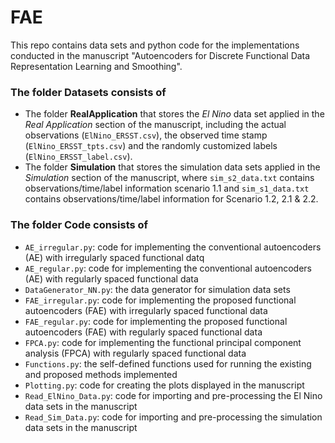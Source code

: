# FAE
This repo contains data sets and python code for the implementations conducted in the manuscript "Autoencoders for Discrete Functional Data Representation Learning and Smoothing".

### The folder **Datasets** consists of
- The folder **RealApplication** that stores the *El Nino* data set applied in the *Real Application* section of the manuscript, including the actual observations (`ElNino_ERSST.csv`), the observed time stamp (`ElNino_ERSST_tpts.csv`) and the randomly customized labels (`ElNino_ERSST_label.csv`).
- The folder **Simulation** that stores the simulation data sets applied in the *Simulation* section of the manuscript, where `sim_s2_data.txt` contains observations/time/label information scenario 1.1 and `sim_s1_data.txt` contains observations/time/label information for Scenario 1.2, 2.1 & 2.2.

### The folder **Code** consists of 
- `AE_irregular.py`: code for implementing the conventional autoencoders (AE) with irregularly spaced functional datq
- `AE_regular.py`: code for implementing the conventional autoencoders (AE) with regularly spaced functional data
- `DataGenerator_NN.py`: the data generator for simulation data sets
- `FAE_irregular.py`: code for implementing the proposed functional autoencoders (FAE) with irregularly spaced functional data
- `FAE_regular.py`: code for implementing the proposed functional autoencoders (FAE) with regularly spaced functional data
- `FPCA.py`: code for implementing the functional principal component analysis (FPCA) with regularly spaced functional data
- `Functions.py`: the self-defined functions used for running the existing and proposed methods implemented
- `Plotting.py`: code for creating the plots displayed in the manuscript
- `Read_ElNino_Data.py`: code for importing and pre-processing the El Nino data sets in the manuscript
- `Read_Sim_Data.py`: code for importing and pre-processing the simulation data sets in the manuscript
